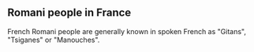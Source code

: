 ## Romani people in France

French Romani people are generally known in spoken French as "Gitans", "Tsiganes" or "Manouches".

